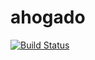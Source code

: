 # ahogado
[![Build Status](https://travis-ci.org/LeonardoVelarde/ahogado.svg?branch=master)](https://travis-ci.org/LeonardoVelarde/ahogado)

